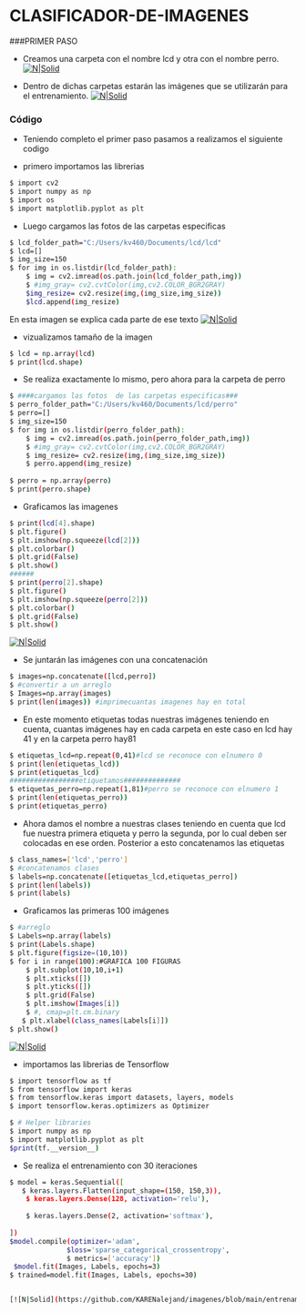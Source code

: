 # CLASIFICADOR-DE-IMAGENES

###PRIMER PASO

- Creamos una carpeta con el nombre lcd y otra con el nombre perro.
[![N|Solid](https://github.com/KARENalejand/imagenes/blob/main/f.png)](https://nodesource.com/products/nsolid)

- Dentro de dichas carpetas estarán las imágenes que se utilizarán para el
entrenamiento.
[![N|Solid](https://github.com/KARENalejand/imagenes/blob/main/CARPETAS.png)](https://nodesource.com/products/nsolid)

### Código 
- Teniendo  completo el primer paso pasamos a  realizamos el siguiente codigo

- primero importamos las  librerias 

```sh
$ import cv2
$ import numpy as np
$ import os
$ import matplotlib.pyplot as plt
```

- Luego cargamos las fotos  de las carpetas especificas
```sh
$ lcd_folder_path="C:/Users/kv460/Documents/lcd/lcd"
$ lcd=[]
$ img_size=150
$ for img in os.listdir(lcd_folder_path):
    $ img = cv2.imread(os.path.join(lcd_folder_path,img))
    $ #img_gray= cv2.cvtColor(img,cv2.COLOR_BGR2GRAY)
    $img_resize= cv2.resize(img,(img_size,img_size))
    $lcd.append(img_resize)
```
En esta imagen se explica cada parte de  ese texto
[![N|Solid](https://github.com/KARENalejand/imagenes/blob/main/parte2.png)](https://nodesource.com/products/nsolid)

- vizualizamos tamaño de la imagen

```sh
$ lcd = np.array(lcd)
$ print(lcd.shape)
```
- Se realiza exactamente lo mismo, pero ahora para la carpeta de perro

```sh
$ ####cargamos las fotos  de las carpetas especificas### 
$ perro_folder_path="C:/Users/kv460/Documents/lcd/perro"
$ perro=[]
$ img_size=150
$ for img in os.listdir(perro_folder_path):
    $ img = cv2.imread(os.path.join(perro_folder_path,img))
    $ #img_gray= cv2.cvtColor(img,cv2.COLOR_BGR2GRAY)
    $ img_resize= cv2.resize(img,(img_size,img_size))
    $ perro.append(img_resize)
    
$ perro = np.array(perro)
$ print(perro.shape)
```
- Graficamos las imagenes
```sh
$ print(lcd[4].shape)
$ plt.figure()
$ plt.imshow(np.squeeze(lcd[2]))
$ plt.colorbar()
$ plt.grid(False)
$ plt.show()
######
$ print(perro[2].shape)
$ plt.figure()
$ plt.imshow(np.squeeze(perro[2]))
$ plt.colorbar()
$ plt.grid(False)
$ plt.show()
```

[![N|Solid](https://github.com/KARENalejand/imagenes/blob/main/parte%203.png)](https://nodesource.com/products/nsolid)

- Se juntarán las imágenes con una concatenación
```sh
$ images=np.concatenate([lcd,perro])
$ #convertir a un arreglo 
$ Images=np.array(images)
$ print(len(images)) #imprimecuantas imagenes hay en total
```
- En este momento etiquetas todas nuestras imágenes teniendo en cuenta, cuantas imágenes hay en cada carpeta en este caso en lcd hay 41 y en la carpeta perro hay81

```sh
$ etiquetas_lcd=np.repeat(0,41)#lcd se reconoce con elnumero 0
$ print(len(etiquetas_lcd))
$ print(etiquetas_lcd)
#################etiquetamos##############
$ etiquetas_perro=np.repeat(1,81)#perro se reconoce con elnumero 1
$ print(len(etiquetas_perro))
$ print(etiquetas_perro)
```
- Ahora damos el nombre a nuestras clases teniendo en cuenta que lcd fue nuestra primera etiqueta y perro la segunda, por lo cual deben ser colocadas en ese orden.
Posterior a esto concatenamos las etiquetas
```sh
$ class_names=['lcd','perro']
$ #concatenamos clases
$ labels=np.concatenate([etiquetas_lcd,etiquetas_perro])
$ print(len(labels))
$ print(labels)
```
- Graficamos las primeras 100 imágenes

```sh
$ #arreglo
$ Labels=np.array(labels)
$ print(Labels.shape)
$ plt.figure(figsize=(10,10))
$ for i in range(100):#GRAFICA 100 FIGURAS
    $ plt.subplot(10,10,i+1)
    $ plt.xticks([])
    $ plt.yticks([])
    $ plt.grid(False)
    $ plt.imshow(Images[i])
    $ #, cmap=plt.cm.binary
   $ plt.xlabel(class_names[Labels[i]])
$ plt.show()
```
[![N|Solid](https://github.com/KARENalejand/imagenes/blob/main/etiquetas.png)](https://nodesource.com/products/nsolid)

- importamos las librerias de Tensorflow
```sh
$ import tensorflow as tf
$ from tensorflow import keras
$ from tensorflow.keras import datasets, layers, models
$ import tensorflow.keras.optimizers as Optimizer

$ # Helper libraries
$ import numpy as np
$ import matplotlib.pyplot as plt
$print(tf.__version__)
```
- Se realiza el entrenamiento con 30 iteraciones
```sh
$ model = keras.Sequential([
   $ keras.layers.Flatten(input_shape=(150, 150,3)),
    $ keras.layers.Dense(128, activation='relu'),
    
    $ keras.layers.Dense(2, activation='softmax'),
    
])
$model.compile(optimizer='adam',
              $loss='sparse_categorical_crossentropy',
              $ metrics=['accuracy'])
 $model.fit(Images, Labels, epochs=3)
$ trained=model.fit(Images, Labels, epochs=30)


[![N|Solid](https://github.com/KARENalejand/imagenes/blob/main/entrenamiento.png)](https://nodesource.com/products/nsolid)








